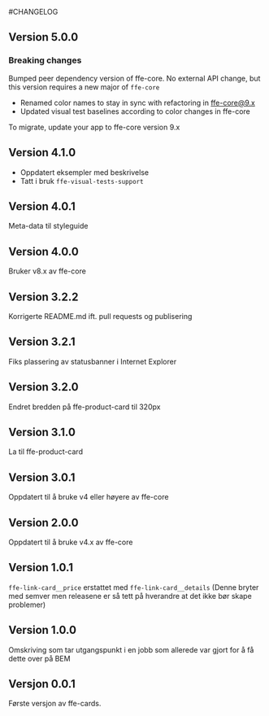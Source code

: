 #CHANGELOG

## Version 5.0.0

### Breaking changes

Bumped peer dependency version of ffe-core. No external API change, but this version requires a new major of `ffe-core`

* Renamed color names to stay in sync with refactoring in ffe-core@9.x
* Updated visual test baselines according to color changes in ffe-core

To migrate, update your app to ffe-core version 9.x

## Version 4.1.0
* Oppdatert eksempler med beskrivelse
* Tatt i bruk `ffe-visual-tests-support`

## Version 4.0.1
Meta-data til styleguide

## Version 4.0.0
Bruker v8.x av ffe-core

## Version 3.2.2
Korrigerte README.md ift. pull requests og publisering

## Version 3.2.1
Fiks plassering av statusbanner i Internet Explorer

## Version 3.2.0
Endret bredden på ffe-product-card til 320px

## Version 3.1.0
La til ffe-product-card

## Version 3.0.1
Oppdatert til å bruke v4 eller høyere av ffe-core

## Version 2.0.0
Oppdatert til å bruke v4.x av ffe-core

## Version 1.0.1
`ffe-link-card__price` erstattet med `ffe-link-card__details`
(Denne bryter med semver men releasene er så tett på hverandre at det ikke bør skape problemer)

## Version 1.0.0
Omskriving som tar utgangspunkt i en jobb som allerede var gjort for å få dette over på BEM

## Versjon 0.0.1
Første versjon av ffe-cards.
